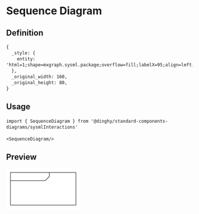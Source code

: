 # Sequence Diagram

## Definition

```
{
  _style: { 
    entity: 'html=1;shape=mxgraph.sysml.package;overflow=fill;labelX=95;align=left;spacingLeft=5;verticalAlign=top;spacingTop=-3;',
  },
  _original_width: 160,
  _original_height: 80,
}
```

## Usage

```
import { SequenceDiagram } from '@dinghy/standard-components-diagrams/sysmlInteractions'

<SequenceDiagram/>
```

## Preview

<img src="./sequence-diagram.png" width="200"/>
